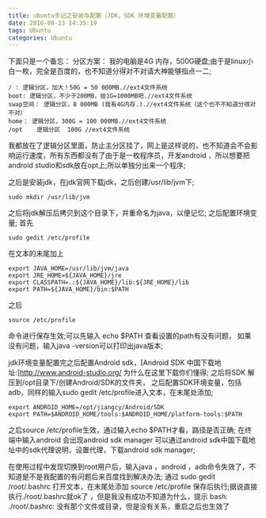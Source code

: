```yaml
---
title: ubuntu手记之安装与配置（JDK，SDK 环境变量配置）
date: 2016-08-23 14:35:19
tags: Ubuntu
categories: Ubuntu
---
```

下面只是一个备忘：
分区方案：
我的电脑是4G 内存，500G硬盘;由于是linux小白一枚，完全是百度的，也不知道分得对不对请大神能够指点一二;
```
/ : 逻辑分区，加大！50G = 50 000MB.//ext4文件系统
boot: 逻辑分区，不少于200MB，给1G=1000MB吧.//ext4文件系统
swap空间： 逻辑分区，8 000MB (我有4G内存.).//ext4文件系统（这个也不不知道分得对不对）
home： 逻辑分区，300G = 100 000MB.//ext4文件系统
/opt    逻辑分区  100G //ext4文件系统
```
<!--more-->
我都放在了逻辑分区里面，防止主分区挂了，网上是这样说的，也不知道会不会影响运行速度，所有东西都没有了由于是一枚程序员，开发android ，所以想要把android studio和sdk放在opt上;所以单独分出来一个程序;

之后是安装jdk，在jdk官网下载jdk，之后创建/usr/lib/jvm下;
```
sudo mkdir /usr/lib/jvm
```
之后将jdk解压后拷贝到这个目录下，并重命名为java，以便记忆;
之后配置环境变量;
首先
```
sudo gedit /etc/profile
```
在文本的末尾加上
```
export JAVA_HOME=/usr/lib/jvm/java   
export JRE_HOME=${JAVA_HOME}/jre  
export CLASSPATH=.:${JAVA_HOME}/lib:${JRE_HOME}/lib  
export PATH=${JAVA_HOME}/bin:$PATH
```
之后
```
source /etc/profile
```
命令进行保存生效;可以先输入 echo $PATH 查看设置的path有没有问题，
如果没有问题，输入java -version可以打印出java版本;

jdk环境变量配置完之后配置Android  sdk，[Android SDK 中国下载地址:]http://www.android-studio.org/ 为什么在这里下载你们懂得;
之后将SDK 解压到/opt目录下/创建Android/SDK的文件夹，
之后配置SDK环境变量，包括adb，同样的输入sudo gedit /etc/profile进入文本，在末尾处添加;
```
export ANDROID_HOME=/opt/jiangcy/Android/SDK
export PATH=$ANDROID_HOME/tools:$ANDROID_HOME/platform-tools:$PATH
```
之后source /etc/profile生效，通过输入echo $PATH才看，路径是否正确;
在终端中输入android 会出现android sdk manager 可以通过android sdk中国下载地址中的sdk代理说明，设置代理，下载android sdk manager;

在使用过程中发现切换到root用户后，输入java ，android ，adb命令失效了，不知道是不是我配置的有问题后来百度找到解决办法;
通过 sudo gedit /root/.bashrc 打开文本，在末尾处添加 source /etc/profile 保存后执行;据说直接执行./root/.bashrc就ok了 ，但是我没有成功不知道为什么，提示 bash: ./root/.bashrc: 没有那个文件或目录，但是没有关系，重启之后也生效了
